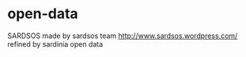open-data
=========
SARDSOS made by sardsos team http://www.sardsos.wordpress.com/
refined by sardinia open data
